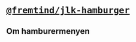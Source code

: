 # [`@fremtind/jlk-hamburger`](https://fremtind.github.io/jokul/components/hamburger/)

## Om hamburermenyen
